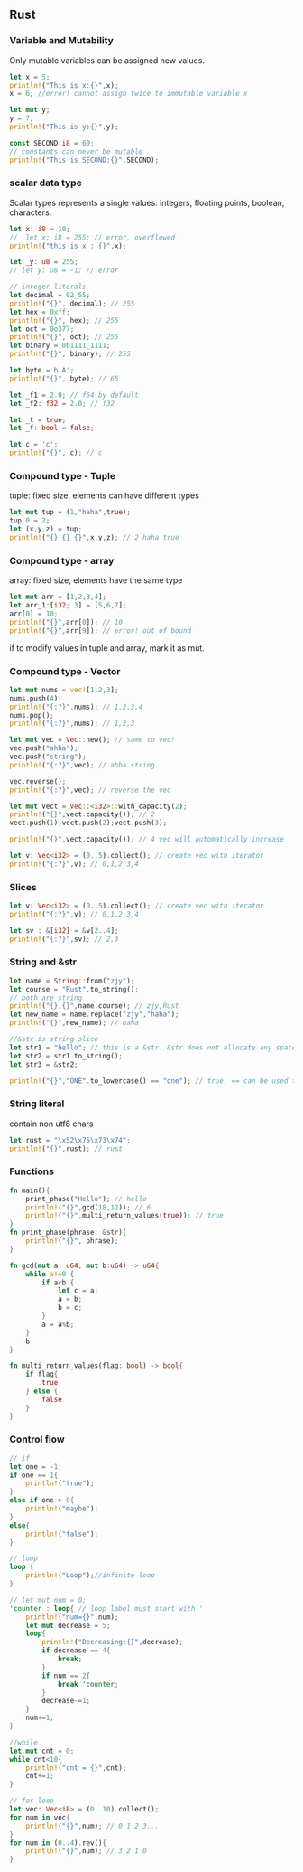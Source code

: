 ## Rust

### Variable and Mutability

Only mutable variables can be assigned new values.

```rust
let x = 5;
println!("This is x:{}",x);
x = 6; //error! cannot assign twice to immutable variable x

let mut y;
y = 7;
println!("This is y:{}",y);

const SECOND:i8 = 60;
// constants can never be mutable
println!("This is SECOND:{}",SECOND);
```

### scalar data type

Scalar types represents a single values: integers, floating points, boolean, characters.

```rust
let x: i8 = 10;
//  let x: i8 = 255; // error, overflowed
println!("this is x : {}",x);

let _y: u8 = 255;
// let y: u8 = -1; // error

// integer literals
let decimal = 02_55;
println!("{}", decimal); // 255
let hex = 0xff;
println!("{}", hex); // 255
let oct = 0o377;
println!("{}", oct); // 255
let binary = 0b1111_1111;
println!("{}", binary); // 255

let byte = b'A';
println!("{}", byte); // 65

let _f1 = 2.0; // f64 by default
let _f2: f32 = 2.0; // f32

let _t = true;
let _f: bool = false;

let c = 'c';
println!("{}", c); // c
```

### Compound type - Tuple

tuple: fixed size, elements can have different types

```rust
let mut tup = (1,"haha",true);
tup.0 = 2;
let (x,y,z) = tup;
println!("{} {} {}",x,y,z); // 2 haha true
```

### Compound type - array

array: fixed size, elements have the same type

```rust
let mut arr = [1,2,3,4];
let arr_1:[i32; 3] = [5,6,7];
arr[0] = 10;
println!("{}",arr[0]); // 10
println!("{}",arr[9]); // error! out of bound
```

if to modify values in tuple and array, mark it as mut.

### Compound type - Vector

```rust
let mut nums = vec![1,2,3];
nums.push(4);
println!("{:?}",nums); // 1,2,3,4
nums.pop();
println!("{:?}",nums); // 1,2,3

let mut vec = Vec::new(); // same to vec!
vec.push("ahha");
vec.push("string");
println!("{:?}",vec); // ahha string

vec.reverse();
println!("{:?}",vec); // reverse the vec

let mut vect = Vec::<i32>::with_capacity(2);
println!("{}",vect.capacity()); // 2
vect.push(1);vect.push(2);vect.push(3);

println!("{}",vect.capacity()); // 4 vec will automatically increase

let v: Vec<i32> = (0..5).collect(); // create vec with iterator
println!("{:?}",v); // 0,1,2,3,4
```

### Slices

```rust
let v: Vec<i32> = (0..5).collect(); // create vec with iterator
println!("{:?}",v); // 0,1,2,3,4

let sv : &[i32] = &v[2..4];
println!("{:?}",sv); // 2,3
```

### String and &str

```rust
let name = String::from("zjy");
let course = "Rust".to_string();
// both are string
println!("{},{}",name,course); // zjy,Rust
let new_name = name.replace("zjy","haha");
println!("{}",new_name); // haha

//&str is string slice
let str1 = "hello"; // this is a &str. &str does not allocate any space on heap while a string does
let str2 = str1.to_string();
let str3 = &str2;

println!("{}","ONE".to_lowercase() == "one"); // true. == can be used to compare strings
```

### String literal

contain non utf8 chars

```rust
let rust = "\x52\x75\x73\x74";
println!("{}",rust); // rust
```

### Functions

```rust
fn main(){
	print_phase("Hello"); // hello
    println!("{}",gcd(18,12)); // 6
    println!("{}",multi_return_values(true)); // true
}
fn print_phase(phrase: &str){
    println!("{}", phrase);
}

fn gcd(mut a: u64, mut b:u64) -> u64{
    while a!=0 {
        if a<b {
            let c = a;
            a = b;
            b = c;
        }
        a = a%b;
    }
    b
}

fn multi_return_values(flag: bool) -> bool{
    if flag{
        true
    } else {
        false
    }
}
```

### Control flow

```rust
// if
let one = -1;
if one == 1{
    println!("true");
}
else if one > 0{
    println!("maybe");
}
else{
    println!("false");
}

// loop
loop {
    println!("Loop");//infinite loop
}

// let mut num = 0;
'counter : loop{ // loop label must start with '
    println!("num={}",num);
    let mut decrease = 5;
    loop{
        println!("Decreasing:{}",decrease);
        if decrease == 4{
            break;
        }
        if num == 2{
            break 'counter;
        }
        decrease-=1;
    }
    num+=1;
}

//while
let mut cnt = 0;
while cnt<10{
    println!("cnt = {}",cnt);
    cnt+=1;
}

// for loop
let vec: Vec<i8> = (0..10).collect();
for num in vec{
    println!("{}",num); // 0 1 2 3...
}
for num in (0..4).rev(){
    println!("{}",num); // 3 2 1 0
}
```
